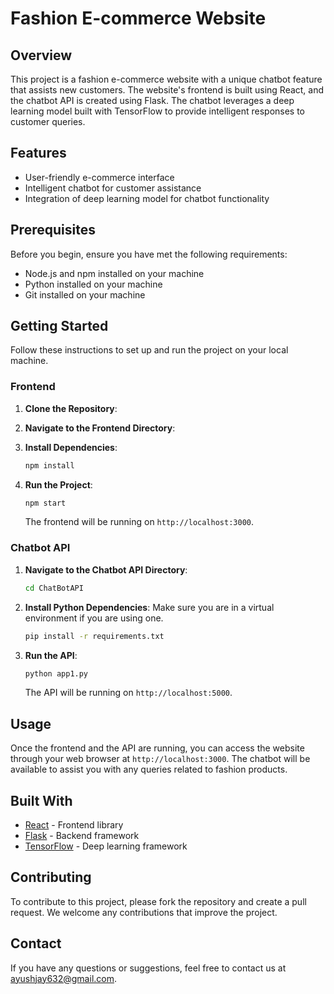 # Fashion E-commerce Website

## Overview

This project is a fashion e-commerce website with a unique chatbot feature that assists new customers. The website's frontend is built using React, and the chatbot API is created using Flask. The chatbot leverages a deep learning model built with TensorFlow to provide intelligent responses to customer queries.

## Features

- User-friendly e-commerce interface
- Intelligent chatbot for customer assistance
- Integration of deep learning model for chatbot functionality

## Prerequisites

Before you begin, ensure you have met the following requirements:

- Node.js and npm installed on your machine
- Python installed on your machine
- Git installed on your machine

## Getting Started

Follow these instructions to set up and run the project on your local machine.

### Frontend

1. **Clone the Repository**:
    
2. **Navigate to the Frontend Directory**:
    
3. **Install Dependencies**:
    ```sh
    npm install
    ```
4. **Run the Project**:
    ```sh
    npm start
    ```
    The frontend will be running on `http://localhost:3000`.

### Chatbot API

1. **Navigate to the Chatbot API Directory**:
    ```sh
    cd ChatBotAPI
    ```
2. **Install Python Dependencies**:
    Make sure you are in a virtual environment if you are using one.
    ```sh
    pip install -r requirements.txt
    ```
3. **Run the API**:
    ```sh
    python app1.py
    ```
    The API will be running on `http://localhost:5000`.

## Usage

Once the frontend and the API are running, you can access the website through your web browser at `http://localhost:3000`. The chatbot will be available to assist you with any queries related to fashion products.

## Built With

- [React](https://reactjs.org/) - Frontend library
- [Flask](https://flask.palletsprojects.com/) - Backend framework
- [TensorFlow](https://www.tensorflow.org/) - Deep learning framework

## Contributing

To contribute to this project, please fork the repository and create a pull request. We welcome any contributions that improve the project.



## Contact

If you have any questions or suggestions, feel free to contact us at [ayushjay632@gmail.com](mailto:ayushjay632@gmail.com).

